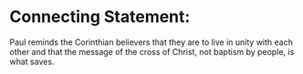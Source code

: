 # Connecting Statement:

Paul reminds the Corinthian believers that they are to live in unity with each other and that the message of the cross of Christ, not baptism by people, is what saves.